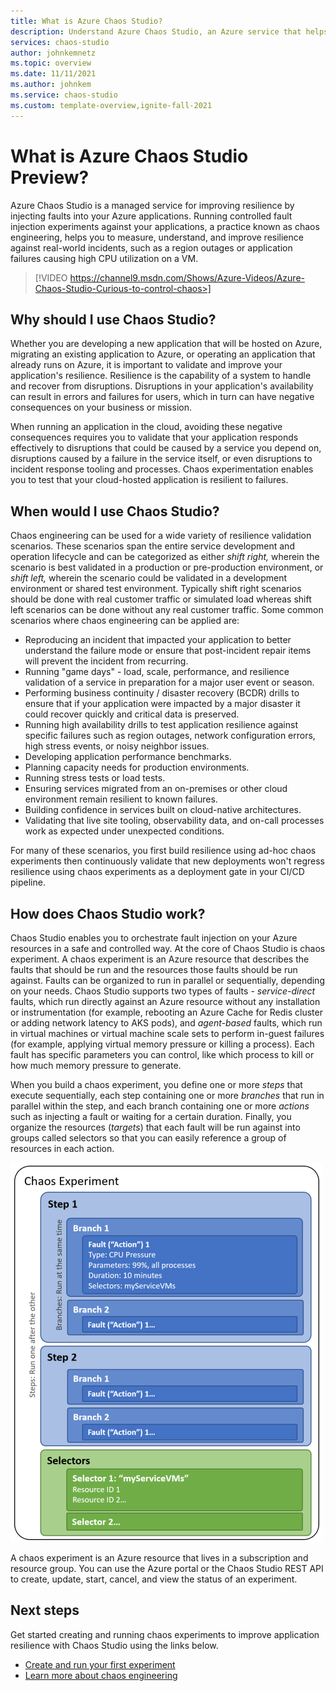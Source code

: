 ```yaml
---
title: What is Azure Chaos Studio?
description: Understand Azure Chaos Studio, an Azure service that helps you to measure, understand, and build application and service resilience to real world incidents using chaos engineering to inject faults against your service then monitor how the service responds to disruptions.
services: chaos-studio
author: johnkemnetz
ms.topic: overview
ms.date: 11/11/2021
ms.author: johnkem
ms.service: chaos-studio
ms.custom: template-overview,ignite-fall-2021
---
```


# What is Azure Chaos Studio Preview?

Azure Chaos Studio is a managed service for improving resilience by injecting faults into your Azure applications. Running controlled fault injection experiments against your applications, a practice known as chaos engineering, helps you to measure, understand, and improve resilience against real-world incidents, such as a region outages or application failures causing high CPU utilization on a VM.

> [!VIDEO https://channel9.msdn.com/Shows/Azure-Videos/Azure-Chaos-Studio-Curious-to-control-chaos>]

## Why should I use Chaos Studio?

Whether you are developing a new application that will be hosted on Azure, migrating an existing application to Azure, or operating an application that already runs on Azure, it is important to validate and improve your application's resilience. Resilience is the capability of a system to handle and recover from disruptions. Disruptions in your application's availability can result in errors and failures for users, which in turn can have negative consequences on your business or mission.

When running an application in the cloud, avoiding these negative consequences requires you to validate that your application responds effectively to disruptions that could be caused by a service you depend on, disruptions caused by a failure in the service itself, or even disruptions to incident response tooling and processes. Chaos experimentation enables you to test that your cloud-hosted application is resilient to failures.

## When would I use Chaos Studio?

Chaos engineering can be used for a wide variety of resilience validation scenarios. These scenarios span the entire service development and operation lifecycle and can be categorized as either *shift right,* wherein the scenario is best validated in a production or pre-production environment, or *shift left,* wherein the scenario could be validated in a development environment or shared test environment. Typically shift right scenarios should be done with real customer traffic or simulated load whereas shift left scenarios can be done without any real customer traffic. Some common scenarios where chaos engineering can be applied are:
* Reproducing an incident that impacted your application to better understand the failure mode or ensure that post-incident repair items will prevent the incident from recurring.
* Running "game days" - load, scale, performance, and resilience validation of a service in preparation for a major user event or season.
* Performing business continuity / disaster recovery (BCDR) drills to ensure that if your application were impacted by a major disaster it could recover quickly and critical data is preserved.
* Running high availability drills to test application resilience against specific failures such as region outages, network configuration errors, high stress events, or noisy neighbor issues.
* Developing application performance benchmarks.
* Planning capacity needs for production environments.
* Running stress tests or load tests.
* Ensuring services migrated from an on-premises or other cloud environment remain resilient to known failures.
* Building confidence in services built on cloud-native architectures.
* Validating that live site tooling, observability data, and on-call processes work as expected under unexpected conditions.

For many of these scenarios, you first build resilience using ad-hoc chaos experiments then continuously validate that new deployments won't regress resilience using chaos experiments as a deployment gate in your CI/CD pipeline.

## How does Chaos Studio work?

Chaos Studio enables you to orchestrate fault injection on your Azure resources in a safe and controlled way. At the core of Chaos Studio is chaos experiment. A chaos experiment is an Azure resource that describes the faults that should be run and the resources those faults should be run against. Faults can be organized to run in parallel or sequentially, depending on your needs. Chaos Studio supports two types of faults - *service-direct* faults, which run directly against an Azure resource without any installation or instrumentation (for example, rebooting an Azure Cache for Redis cluster or adding network latency to AKS pods), and *agent-based* faults, which run in virtual machines or virtual machine scale sets to perform in-guest failures (for example, applying virtual memory pressure or killing a process). Each fault has specific parameters you can control, like which process to kill or how much memory pressure to generate.

When you build a chaos experiment, you define one or more *steps* that execute sequentially, each step containing one or more *branches* that run in parallel within the step, and each branch containing one or more *actions* such as injecting a fault or waiting for a certain duration. Finally, you organize the resources (*targets*) that each fault will be run against into groups called selectors so that you can easily reference a group of resources in each action.

![Diagram showing the layout of a chaos experiment.](images/chaos-experiment.png)

A chaos experiment is an Azure resource that lives in a subscription and resource group. You can use the Azure portal or the Chaos Studio REST API to create, update, start, cancel, and view the status of an experiment.

## Next steps
Get started creating and running chaos experiments to improve application resilience with Chaos Studio using the links below.
- [Create and run your first experiment](chaos-studio-tutorial-service-direct-portal.md)
- [Learn more about chaos engineering](chaos-studio-chaos-engineering-overview.md)
